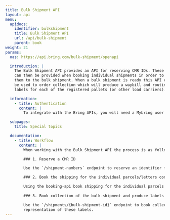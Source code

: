 ```yaml
---
title: Bulk Shipment API
layout: api
menu:
  apidocs:
    identifier: bulkshipment
    title: Bulk Shipment API
    url: /api/bulk-shipment
    parent: book
weight: 21
params:
  oas: https://api.bring.com/bulk-shipment/openapi

  introduction: |
    The Bulk Shipment API provides an API for reserving CMR IDs. These CMR IDs
    can then be provided when booking individual shipments in order to connect
    them to the bulk shipment. When a bulk shipment is ready this API can then
    be used to order collection which will produce a waybill and routing
    labels for each of the registered pallets (or other load carriers).

  information:
    - title: Authentication
      content: |
        To integrate with the Bring APIs, you will need a Mybring user account with an API key. Information about prerequisites and authentication headers can be found on the general API [Getting Started page](/api/). In addition to authentication, you need to be [authorized](./authorization).

  subpages:
    title: Special topics

  documentation:
    - title: Workflow
      content: |
        When working with the Bulk Shipment API the process is as follows:

        ### 1. Reserve a CMR ID

        Use the `/shipment-numbers` endpoint to reserve an identifier for use on the CMR documentation for the bulk shipment.

        ### 2. Book the shipping for the individual parcels/letters contained in the bulk shipment

        Using the booking-api book shipping for the individual parcels or letters contained in this bulk shipment placing the reserved CMR ID into the `consignments[0].references.consolidatedShipmentId` field.
        
        ### 3. Book collection of the bulk-shipment and produce labels

        Use the `/shipments/{bulk-shipment-id}` endpoint to book collection of the bulk-shipment providing all the necessary metadata to fill out the Waybill and Routing labels for each of the pallets, the API response contains links to the PDF
        representation of these labels.
---
```


